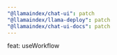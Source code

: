 ```yaml
---
"@llamaindex/chat-ui": patch
"@llamaindex/llama-deploy": patch
"@llamaindex/chat-ui-docs": patch
---
```


feat: useWorkflow
